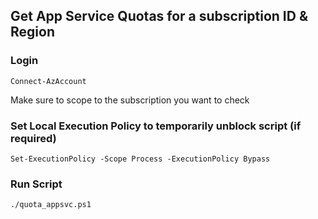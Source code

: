 ## Get App Service Quotas for a subscription ID & Region

### Login
```
Connect-AzAccount
```
Make sure to scope to the subscription you want to check

### Set Local Execution Policy to temporarily unblock script (if required)
```
Set-ExecutionPolicy -Scope Process -ExecutionPolicy Bypass
```

### Run Script
```
./quota_appsvc.ps1
```



